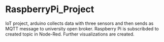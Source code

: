 # RaspberryPi_Project
IoT project, arduino collects data with three sensors and then sends as MQTT message to university open broker. Raspberry Pi is subscribded to created topic in Node-Red. Further visualizations are created.
